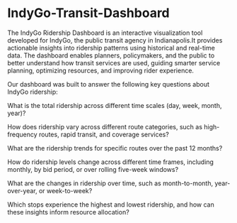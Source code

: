 # IndyGo-Transit-Dashboard


The IndyGo Ridership Dashboard is an interactive visualization tool developed for IndyGo, the public transit agency in Indianapolis.It provides actionable insights into ridership patterns using historical and real-time data. The dashboard enables planners, policymakers, and the public to better understand how transit services are used, guiding smarter service planning, optimizing resources, and improving rider experience.


Our dashboard was built to answer the following key questions about IndyGo ridership:

What is the total ridership across different time scales (day, week, month, year)?

How does ridership vary across different route categories, such as high-frequency routes, rapid transit, and coverage services?

What are the ridership trends for specific routes over the past 12 months?

How do ridership levels change across different time frames, including monthly, by bid period, or over rolling five-week windows?

What are the changes in ridership over time, such as month-to-month, year-over-year, or week-to-week?

Which stops experience the highest and lowest ridership, and how can these insights inform resource allocation?
